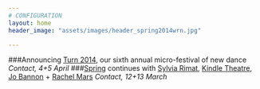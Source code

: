 ```yaml
---
# CONFIGURATION
layout: home
header_image: "assets/images/header_spring2014wrn.jpg"

---
```

###Announcing [Turn 2014](/current/2014-turn), our sixth annual micro-festival of new dance *Contact, 4+5 April*
###[Spring](/current/2014-spring) continues with [Sylvia Rimat](/current/2014-spring/rimat), [Kindle Theatre](/current/2014-spring/kindle), [Jo Bannon](/current/2014-spring/bannon) + [Rachel Mars](/current/2014-spring/mars) *Contact, 12+13 March*
